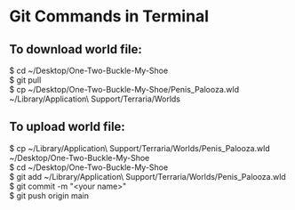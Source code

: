 # Git Commands in Terminal

## To download world file:
$ cd ~/Desktop/One-Two-Buckle-My-Shoe<br>
$ git pull<br>
$ cp ~/Desktop/One-Two-Buckle-My-Shoe/Penis_Palooza.wld ~/Library/Application\ Support/Terraria/Worlds

## To upload world file:
$ cp ~/Library/Application\ Support/Terraria/Worlds/Penis_Palooza.wld ~/Desktop/One-Two-Buckle-My-Shoe<br>
$ cd ~/Desktop/One-Two-Buckle-My-Shoe<br>
$ git add ~/Library/Application\ Support/Terraria/Worlds/Penis_Palooza.wld<br>
$ git commit -m "\<your name\>"<br>
$ git push origin main<br>
